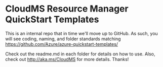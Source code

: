 # CloudMS Resource Manager QuickStart Templates

This is an internal repo that in time we'll move up to GitHub.  As such, you will see coding, naming, and folder standards matching https://github.com/Azure/azure-quickstart-templates/ 

Check out the readme.md in each folder for details on how to use.  Also, check out http://aka.ms/CloudMS for more details.  Thanks!
